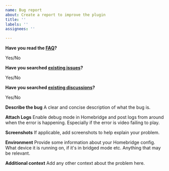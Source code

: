```yaml
---
name: Bug report
about: Create a report to improve the plugin
title: ''
labels: ''
assignees: ''

---
```


**Have you read the [FAQ](https://github.com/potmat/homebridge-google-nest-sdm#faq)?**

Yes/No

**Have you searched [existing issues](https://github.com/potmat/homebridge-google-nest-sdm/issues?q=is%3Aissue)?**

Yes/No

**Have you searched [existing discussions](https://github.com/potmat/homebridge-google-nest-sdm/discussions?discussions_q=)?**

Yes/No

**Describe the bug**
A clear and concise description of what the bug is.

**Attach Logs**
Enable debug mode in Homebridge and post logs from around when the error is happening.  Especially if the error is video failing to play.

**Screenshots**
If applicable, add screenshots to help explain your problem.

**Environment**
Provide some information about your Homebridge config.  What device it is running on, if it's in bridged mode etc.  Anything that may be relevant.

**Additional context**
Add any other context about the problem here.

